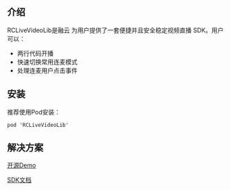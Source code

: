 ## 介绍

RCLiveVideoLib是融云 为用户提供了一套便捷并且安全稳定视频直播 SDK。用户可以：
* 两行代码开播
* 快速切换常用连麦模式
* 处理连麦用户点击事件

## 安装

推荐使用Pod安装：
```
pod 'RCLiveVideoLib'
```

## 解决方案

[开源Demo](https://github.com/rongcloud/rongcloud-scene-ios-demo)

[SDK文档](https://docqa-cn.rongcloud.net/livevideoroom/IOS/1.X/guides/intro)
